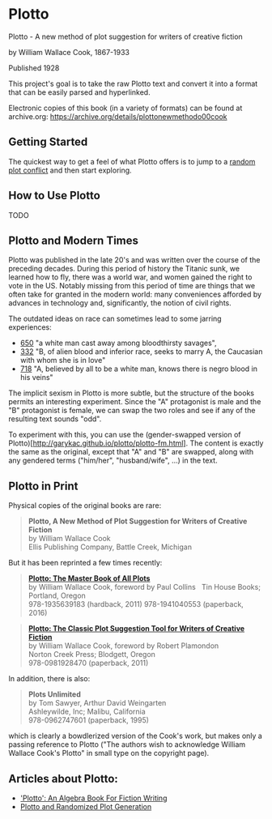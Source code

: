 # Plotto

Plotto - A new method of plot suggestion for writers of creative fiction

by William Wallace Cook, 1867-1933

Published 1928

This project's goal is to take the raw Plotto text and convert it into a
format that can be easily parsed and hyperlinked.

Electronic copies of this book (in a variety of formats) can be found at archive.org:
https://archive.org/details/plottonewmethodo00cook

## Getting Started

The quickest way to get a feel of what Plotto offers is to jump to a [random plot conflict](http://garykac.github.io/plotto/plotto-mf.html?random) and then start exploring.

## How to Use Plotto

TODO

## Plotto and Modern Times

Plotto was published in the late 20's and was written over the course of the preceding decades. During this period of history the Titanic sunk, we learned how to fly, there was a world war, and women gained the right to vote in the US. Notably missing from this period of time are things that we often take for granted in the modern world: many conveniences afforded by advances in technology and, significantly, the notion of civil rights.

The outdated ideas on race can sometimes lead to some jarring experiences:

* [650](http://garykac.github.io/plotto/plotto-mf.html#650) "a white man cast away among bloodthirsty savages",
* [332](http://garykac.github.io/plotto/plotto-mf.html#332) "B, of alien blood and inferior race, seeks to marry A, the Caucasian with whom she is in love"
* [718](http://garykac.github.io/plotto/plotto-mf.html#718) "A, believed by all to be a white man, knows there is negro blood in his veins"

The implicit sexism in Plotto is more subtle, but the structure of the books permits an interesting experiment. Since the "A" protagonist is male and the "B" protagonist is female, we can swap the two roles and see if any of the resulting text sounds "odd".

To experiment with this, you can use the (gender-swapped version of Plotto)[http://garykac.github.io/plotto/plotto-fm.html]. The content is exactly the same as the original, except that "A" and "B" are swapped, along with any gendered terms ("him/her", "husband/wife", ...) in the text.

## Plotto in Print

Physical copies of the original books are rare:

> **Plotto, A New Method of Plot Suggestion for Writers of Creative Fiction**  
> by William Wallace Cook  
> Ellis Publishing Company, Battle Creek, Michigan

But it has been reprinted a few times recently:

> [**Plotto: The Master Book of All Plots**](https://www.amazon.com/Plotto-Master-Book-All-Plots/dp/1941040551)  
> by William Wallace Cook, foreword by Paul Collins  
> Tin House Books; Portland, Oregon  
> 978-1935639183 (hardback, 2011) 978-1941040553 (paperback, 2016)  

> [**Plotto: The Classic Plot Suggestion Tool for Writers of Creative Fiction**](https://www.amazon.com/Plotto-Classic-Suggestion-Writers-Creative/dp/0981928471)  
> by William Wallace Cook, foreword by Robert Plamondon  
> Norton Creek Press; Blodgett, Oregon  
> 978-0981928470 (paperback, 2011)  

In addition, there is also:

> **Plots Unlimited**  
> by Tom Sawyer, Arthur David Weingarten  
> Ashleywilde, Inc; Malibu, California  
> 978-0962747601 (paperback, 1995)  

which is clearly a bowdlerized version of the Cook's work, but makes only a passing reference to Plotto ("The authors wish to acknowledge William Wallace Cook's Plotto" in small type on the copyright page).

## Articles about Plotto:

* ['Plotto': An Algebra Book For Fiction Writing](http://www.npr.org/2012/02/19/146941343/plotto-an-algebra-book-for-fiction-writing)
* [Plotto and Randomized Plot Generation](http://www.story-games.com/forums/discussion/15897/plotto-and-randomized-plot-generation)
